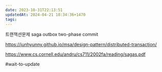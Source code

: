 ```yaml
---
date: 2023-10-31T22:13:51
updatedAt: 2024-04-21 18:34:36+1470
tags: 
---
```

트랜잭션문제
saga
outbox
two-phase commit

https://junhyunny.github.io/msa/design-pattern/distributed-transaction/

https://www.cs.cornell.edu/andru/cs711/2002fa/reading/sagas.pdf

#wait-to-update 